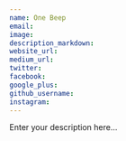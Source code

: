 ```yaml
---
name: One Beep
email:
image:
description_markdown:
website_url:
medium_url:
twitter:
facebook:
google_plus:
github_username:
instagram:
---
```


Enter your description here...
